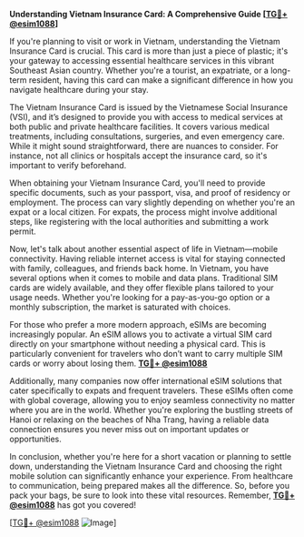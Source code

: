 **Understanding Vietnam Insurance Card: A Comprehensive Guide [[TG💪+ @esim1088](https://t.me/s/esim1088)]**

If you're planning to visit or work in Vietnam, understanding the Vietnam Insurance Card is crucial. This card is more than just a piece of plastic; it's your gateway to accessing essential healthcare services in this vibrant Southeast Asian country. Whether you're a tourist, an expatriate, or a long-term resident, having this card can make a significant difference in how you navigate healthcare during your stay.

The Vietnam Insurance Card is issued by the Vietnamese Social Insurance (VSI), and it’s designed to provide you with access to medical services at both public and private healthcare facilities. It covers various medical treatments, including consultations, surgeries, and even emergency care. While it might sound straightforward, there are nuances to consider. For instance, not all clinics or hospitals accept the insurance card, so it's important to verify beforehand.

When obtaining your Vietnam Insurance Card, you'll need to provide specific documents, such as your passport, visa, and proof of residency or employment. The process can vary slightly depending on whether you're an expat or a local citizen. For expats, the process might involve additional steps, like registering with the local authorities and submitting a work permit.

Now, let's talk about another essential aspect of life in Vietnam—mobile connectivity. Having reliable internet access is vital for staying connected with family, colleagues, and friends back home. In Vietnam, you have several options when it comes to mobile and data plans. Traditional SIM cards are widely available, and they offer flexible plans tailored to your usage needs. Whether you're looking for a pay-as-you-go option or a monthly subscription, the market is saturated with choices.

For those who prefer a more modern approach, eSIMs are becoming increasingly popular. An eSIM allows you to activate a virtual SIM card directly on your smartphone without needing a physical card. This is particularly convenient for travelers who don’t want to carry multiple SIM cards or worry about losing them. **[TG💪+ @esim1088](https://t.me/s/esim1088)**

Additionally, many companies now offer international eSIM solutions that cater specifically to expats and frequent travelers. These eSIMs often come with global coverage, allowing you to enjoy seamless connectivity no matter where you are in the world. Whether you're exploring the bustling streets of Hanoi or relaxing on the beaches of Nha Trang, having a reliable data connection ensures you never miss out on important updates or opportunities.

In conclusion, whether you're here for a short vacation or planning to settle down, understanding the Vietnam Insurance Card and choosing the right mobile solution can significantly enhance your experience. From healthcare to communication, being prepared makes all the difference. So, before you pack your bags, be sure to look into these vital resources. Remember, **[TG💪+ @esim1088](https://t.me/s/esim1088)** has got you covered!

[[TG💪+ @esim1088](https://t.me/s/esim1088) ![Image](https://i.postimg.cc/Y0z9fWf4/image.png)]